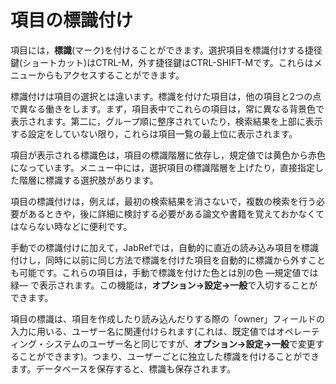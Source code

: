 項目の標識付け
==============

項目には，**標識**(マーク)を付けることができます。選択項目を標識付けする捷径鍵(ショートカット)はCTRL-M，外す捷径鍵はCTRL-SHIFT-Mです。これらはメニューからもアクセスすることができます。

標識付けは項目の選択とは違います。標識を付けた項目は，他の項目と2つの点で異なる働きをします。まず，項目表中でこれらの項目は，常に異なる背景色で表示されます。第二に，グループ順に整序されていたり，検索結果を上部に表示する設定をしていない限り，これらは項目一覧の最上位に表示されます。

項目が表示される標識色は，項目の標識階層に依存し，規定値では黄色から赤色になっています。メニュー中には，選択項目の標識階層を上げたり，直接指定した階層に標識する選択肢があります。

項目の標識付けは，例えば，最初の検索結果を消さないで，複数の検索を行う必要があるときや，後に詳細に検討する必要がある論文や書籍を覚えておかなくてはならない時などに便利です。

手動での標識付けに加えて，JabRefでは，自動的に直近の読み込み項目を標識付けし，同時に以前に同じ方法で標識を付けた項目を自動的に標識から外すことも可能です。これらの項目は，手動で標識を付けた色とは別の色 ―規定値では緑― で表示されます。この機能は，**オプション→設定→一般**で入切することができます。

項目の標識は、項目を作成したり読み込んだりする際の「owner」フィールドの入力に用いる、ユーザー名に関連付けられます(これは、既定値ではオペレーティング・システムのユーザー名と同じですが、**オプション→設定→一般**で変更することができます)。つまり、ユーザーごとに独立した標識を付けることができます。データベースを保存すると、標識も保存されます。
